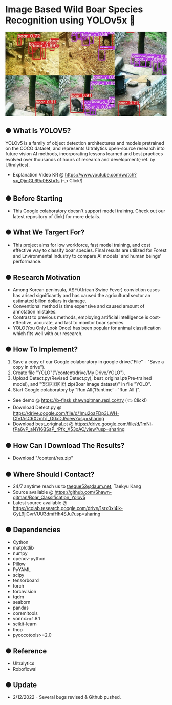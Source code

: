 # Image Based Wild Boar Species Recognition using YOLOv5x 🐗

![alt text](boar_sample.jpg)

## ● What Is YOLOV5?

YOLOv5 is a family of object detection architectures and models pretrained on the COCO dataset, and represents Ultralytics open-source research into future vision AI methods, incorporating lessons learned and best practices evolved over thousands of hours of research and development(-ref. by Ultralytics).  

* Explanation Video KR @ https://www.youtube.com/watch?v=_OjmGL69u0E&t=1s (👈 Click!)

## ● Before Starting

* This Google colaboratory doesn't support model training. Check out our latest repository of (link) for more details.

## ● What We Targert For?

* This project aims for low workforce, fast model training, and cost effective way to classify boar species. Final results are utilized for Forest and Environmental Industry to compare AI models' and human beings' performance.

## ● Research Motivation 

* Among Korean peninsula, ASF(African Swine Fever) conviction cases has arised significantly and has caused the agricultural sector an estimated billon dollars in damage.
* Conventional method is time expensive and caused amount of annotation mistakes.
* Contrast to previous methods, employing artificial intelligence is cost-effective, accurate, and fast to monitor boar species.
* YOLO(You Only Look Once) has been popular for animal classification which fits well with our research.


## ● How To Implement?

1. Save a copy of our Google colaboratory in google drive("File" - "Save a copy in drive").
2. Create file "YOLO"("/content/drive/My Drive/YOLO").
3. Upload Detect.py(Revised Detect.py), best_original.pt(Pre-trained model), and "멧돼지데이터.zip(Boar image dataset)" in file "YOLO". 
4. Start Google colaboratory by "Run All('Runtime' - 'Run All')".

* See demo @ https://b-flask.shawngitman.repl.co/try (👈 Click!)
* Download Detect.py @ https://drive.google.com/file/d/1mu2oaFDp3LWH-CfvfAsC6XzmhT_O0xDJ/view?usp=sharing
* Download best_original.pt @ https://drive.google.com/file/d/1mNi-fPa6vP_aNYI6BSaP_rPfx_X53oAO/view?usp=sharing

## ● How Can I Download The Results?

* Download "/content/res.zip"

## ● Where Should I Contact?

* 24/7 anytime reach us to taegue52@daum.net, Taekyu Kang
* Source available @ https://github.com/Shawn-gitman/Boar_Classification_Yolov5
* Latest source available @ https://colab.research.google.com/drive/1srx0xl4lk-GyL9jiCvrVUU3dmfHh4SJu?usp=sharing


## ● Dependencies

* Cython
* matplotlib
* numpy
* opencv-python
* Pillow
* PyYAML
* scipy
* tensorboard
* torch
* torchvision
* tqdm
* seaborn
* pandas
* coremltools
* vonnx>=1.8.1
* scikit-learn
* thop
* pycocotools>=2.0

## ● Reference

* Ultralytics
* Roboflowai

## ● Update

* 2/12/2022 - Several bugs revised & Github pushed.
